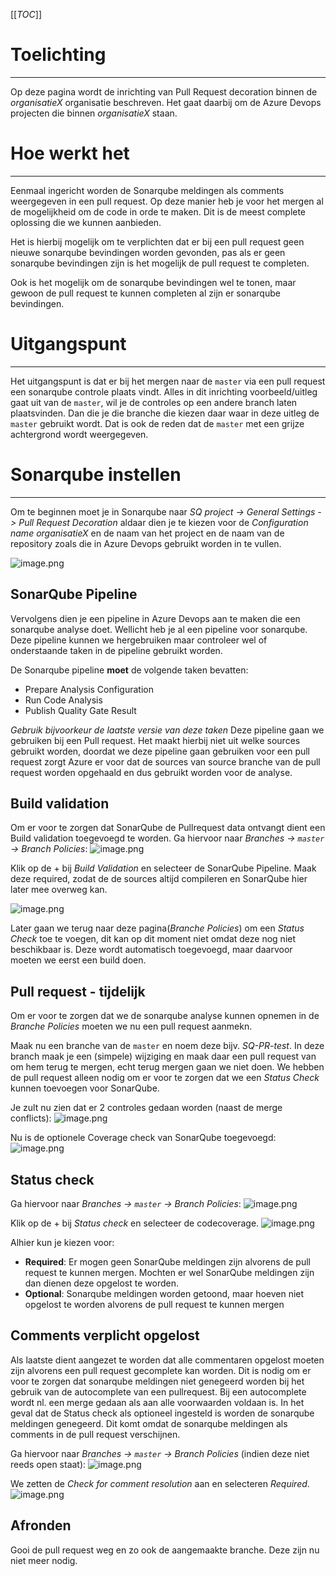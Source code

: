 [[_TOC_]]

# Toelichting
---

Op deze pagina wordt de inrichting van Pull Request decoration binnen de _organisatieX_ organisatie beschreven. Het gaat daarbij om de Azure Devops projecten die binnen _organisatieX_ staan.

# Hoe werkt het
---

Eenmaal ingericht worden de Sonarqube meldingen als comments weergegeven in een pull request. Op deze manier heb je voor het mergen al de mogelijkheid om de code in orde te maken. Dit is de meest complete oplossing die we kunnen aanbieden.

Het is hierbij mogelijk om te verplichten dat er bij een pull request geen nieuwe sonarqube bevindingen worden gevonden, pas als er geen sonarqube bevindingen zijn is het mogelijk de pull request te completen.

Ook is het mogelijk om de sonarqube bevindingen wel te tonen, maar gewoon de pull request te kunnen completen al zijn er sonarqube bevindingen.

# Uitgangspunt
---

Het uitgangspunt is dat er bij het mergen naar de `master` via een pull request een sonarqube controle plaats vindt. Alles in dit inrichting voorbeeld/uitleg gaat uit van de `master`, wil je de controles op een andere branch laten plaatsvinden. Dan die je die branche die kiezen daar waar in deze uitleg de `master` gebruikt wordt. Dat is ook de reden dat de `master` met een grijze achtergrond wordt weergegeven.

# Sonarqube instellen
---

Om te beginnen moet je in Sonarqube naar _SQ project -> General Settings -> Pull Request Decoration_ aldaar dien je te kiezen voor de _Configuration name_ _organisatieX_ en de naam van het project en de naam van de repository zoals die in Azure Devops gebruikt worden in te vullen.

![image.png](https://codewithedwin.github.io/EdwinsDocumentation/SonarQube/GeneralSettings.png)

## SonarQube Pipeline
Vervolgens dien je een pipeline in Azure Devops aan te maken die een sonarqube analyse doet.
Wellicht heb je al een pipeline voor sonarqube. Deze pipeline kunnen we hergebruiken maar controleer wel of onderstaande taken in de pipeline gebruikt worden.

De Sonarqube pipeline **moet** de volgende taken bevatten:
- Prepare Analysis Configuration
- Run Code Analysis
- Publish Quality Gate Result

_Gebruik bijvoorkeur de laatste versie van deze taken_
Deze pipeline gaan we gebruiken bij een Pull request. Het maakt hierbij niet uit welke sources gebruikt worden, doordat we deze pipeline gaan gebruiken voor een pull request zorgt Azure er voor dat de sources van source branche van de pull request worden opgehaald en dus gebruikt worden voor de analyse.

## Build validation
Om er voor te zorgen dat SonarQube de Pullrequest data ontvangt dient een Build validation toegevoegd te worden.
Ga hiervoor naar _Branches -> `master` -> Branch Policies_:
![image.png](https://codewithedwin.github.io/EdwinsDocumentation/SonarQube/BranchePolicies.png)

Klik op de + bij _Build Validation_ en selecteer de SonarQube Pipeline. Maak deze required, zodat de de sources altijd compileren en SonarQube hier later mee overweg kan.

![image.png](https://codewithedwin.github.io/EdwinsDocumentation/SonarQube/AddPolicy.png)

Later gaan we terug naar deze pagina(_Branche Policies_) om een _Status Check_ toe te voegen, dit kan op dit moment niet omdat deze nog niet beschikbaar is. Deze wordt automatisch toegevoegd, maar daarvoor moeten we eerst een build doen.

## Pull request - tijdelijk
Om er voor te zorgen dat we de sonarqube analyse kunnen opnemen in de _Branche Policies_ moeten we nu een pull request aanmekn.

Maak nu een branche van de `master` en noem deze bijv. _SQ-PR-test_. In deze branch maak je een (simpele) wijziging en maak daar een pull request van om hem terug te mergen, echt terug mergen gaan we niet doen. We hebben de pull request alleen nodig om er voor te zorgen dat we een _Status Check_ kunnen toevoegen voor SonarQube.

Je zult nu zien dat er 2 controles gedaan worden (naast de merge conflicts):
![image.png](https://codewithedwin.github.io/EdwinsDocumentation/SonarQube/PRControle.png)

Nu is de optionele Coverage check van SonarQube toegevoegd:
![image.png](https://codewithedwin.github.io/EdwinsDocumentation/SonarQube/PRchecks.png)

## Status check
Ga hiervoor naar _Branches -> `master` -> Branch Policies_:
![image.png](https://codewithedwin.github.io/EdwinsDocumentation/SonarQube/BranchePolicies.png)

Klik op de + bij _Status check_ en selecteer de codecoverage.
![image.png](https://codewithedwin.github.io/EdwinsDocumentation/SonarQube/StatusPolicy.png)

Alhier kun je kiezen voor:
- **Required**: Er mogen geen SonarQube meldingen zijn alvorens de pull request te kunnen mergen. Mochten er wel SonarQube meldingen zijn dan dienen deze opgelost te worden.
- **Optional**: Sonarqube meldingen worden getoond, maar hoeven niet opgelost te worden alvorens de pull request te kunnen mergen

## Comments verplicht opgelost
Als laatste dient aangezet te worden dat alle commentaren opgelost moeten zijn alvorens een pull request gecomplete kan worden.
Dit is nodig om er voor te zorgen dat sonarqube meldingen niet genegeerd worden bij het gebruik van de autocomplete van een pullrequest. Bij een autocomplete wordt nl. een merge gedaan als aan alle voorwaarden voldaan is. In het geval dat de Status check als optioneel ingesteld is worden de sonarqube meldingen genegeerd. Dit komt omdat de sonarqube meldingen als comments in de pull request verschijnen.

Ga hiervoor naar _Branches -> `master` -> Branch Policies_ (indien deze niet reeds open staat):
![image.png](https://codewithedwin.github.io/EdwinsDocumentation/SonarQube/BranchePolicies.png)

We zetten de _Check for comment resolution_ aan en selecteren _Required_.
![image.png](https://codewithedwin.github.io/EdwinsDocumentation/SonarQube/CommitResolution.png)


## Afronden
Gooi de pull request weg en zo ook de aangemaakte branche. Deze zijn nu niet meer nodig.
